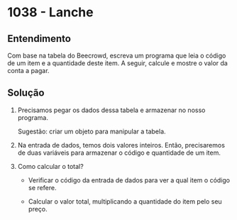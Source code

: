 # 1038 - Lanche

## Entendimento

Com base na tabela do Beecrowd, escreva um programa que leia o código de um item e a quantidade deste item. A seguir, calcule e mostre o valor da conta a pagar.

## Solução

1. Precisamos pegar os dados dessa tabela e armazenar no nosso programa.

    Sugestão: criar um objeto para manipular a tabela.

2. Na entrada de dados, temos dois valores inteiros. Então, precisaremos de duas variáveis para armazenar o código e quantidade de um item.

3. Como calcular o total?

    - Verificar o código da entrada de dados para ver a qual item o código se refere.

    - Calcular o valor total, multiplicando a quantidade do item pelo seu preço.
